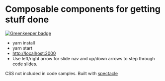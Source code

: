 # Composable components for getting stuff done

[![Greenkeeper badge](https://badges.greenkeeper.io/pcgilday/composable-components-react-talk.svg)](https://greenkeeper.io/)

- yarn install
- yarn start
- [http://localhost:3000](http://localhost:3000)
- Use left/right arrow for slide nav and up/down arrows to step through code slides.

CSS not included in code samples.
Built with [spectacle](https://github.com/FormidableLabs/spectacle)


